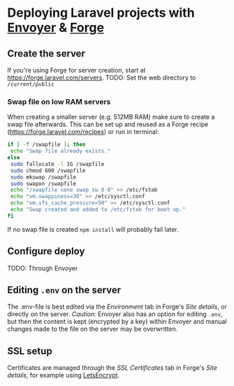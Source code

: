 # Deploying Laravel projects with [Envoyer](https://envoyer.io/) & [Forge](https://forge.laravel.com/)

## Create the server
If you're using Forge for server creation, start at https://forge.laravel.com/servers.
TODO: Set the web directory to `/current/public`

### Swap file on low RAM servers
When creating a smaller server (e.g. 512MB RAM) make sure to create a swap file afterwards.
This can be set up and reused as a Forge recipe (https://forge.laravel.com/recipes) or run in terminal:

```sh
if [ -f /swapfile ]; then
 echo "Swap file already exists."
else
 sudo fallocate -l 1G /swapfile
 sudo chmod 600 /swapfile
 sudo mkswap /swapfile
 sudo swapon /swapfile
 echo "/swapfile none swap sw 0 0" >> /etc/fstab
 echo "vm.swappiness=30" >> /etc/sysctl.conf
 echo "vm.vfs_cache_pressure=50" >> /etc/sysctl.conf
 echo "Swap created and added to /etc/fstab for boot up."
fi
```

If no swap file is created `npm install` will probably fail later.

## Configure deploy
TODO: Through Envoyer

## Editing `.env` on the server
The .env-file is best edited via the _Environment_ tab in Forge's _Site details_, or directly on the server.
*Caution:* Envoyer also has an option for editing `.env`, but then the content is kept (encrypted by a key) within Envoyer and manual changes made to the file on the server may be overwritten.

## SSL setup
Certificates are managed through the _SSL Certificates_ tab in Forge's _Site details_, for example using [LetsEncrypt](https://letsencrypt.org).
